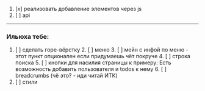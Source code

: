 
1. [x] реализовать добавление элементов через js 
2. [ ] api


---
### Ильюха тебе:

1. [ ] сделать горе-вёрстку
   2. [ ] меню
   3. [ ] мейн с инфой по меню - этот пункт опционален если придумаешь чёт покруче
   4. [ ] строка поиска
   5. [ ] кнопки для насилия страницы к примеру: Есть возможность добавить пользователя и todos к нему 
   6. [ ] breadcrumbs (чё это? - иди читай ИТК)
5. [ ] стили